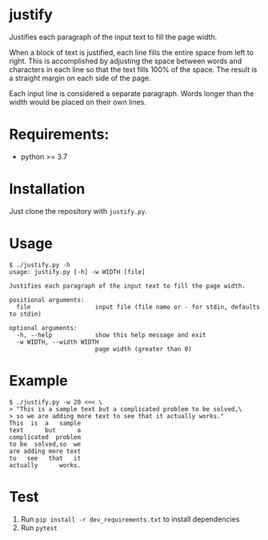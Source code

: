 justify
=======

Justifies each paragraph of the input text to fill the page width.

When a block of text is justified, each line fills the entire space from left to right.
This is accomplished by adjusting the space between words and characters in each line so that the text fills 100% of the space.
The result is a straight margin on each side of the page.

Each input line is considered a separate paragraph. Words longer than the width would be placed on their own lines.

# Requirements:

* python >= 3.7

# Installation

Just clone the repository with `justify.py`.

# Usage

```
$ ./justify.py -h
usage: justify.py [-h] -w WIDTH [file]

Justifies each paragraph of the input text to fill the page width.

positional arguments:
  file                  input file (file name or - for stdin, defaults to stdin)

optional arguments:
  -h, --help            show this help message and exit
  -w WIDTH, --width WIDTH
                        page width (greater than 0)
```

# Example

```
$ ./justify.py -w 20 <<< \
> "This is a sample text but a complicated problem to be solved,\
> so we are adding more text to see that it actually works."
This  is  a   sample
text      but      a
complicated  problem
to be  solved,so  we
are adding more text
to   see   that   it
actually      works.
```

# Test

1. Run `pip install -r dev_requirements.txt` to install dependencies
2. Run `pytest`
